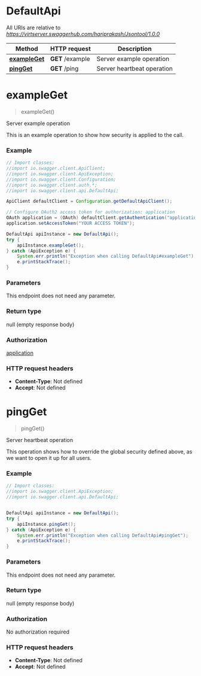 # DefaultApi

All URIs are relative to *https://virtserver.swaggerhub.com/hariprakash/Jsontool/1.0.0*

Method | HTTP request | Description
------------- | ------------- | -------------
[**exampleGet**](DefaultApi.md#exampleGet) | **GET** /example | Server example operation
[**pingGet**](DefaultApi.md#pingGet) | **GET** /ping | Server heartbeat operation

<a name="exampleGet"></a>
# **exampleGet**
> exampleGet()

Server example operation

This is an example operation to show how security is applied to the call.

### Example
```java
// Import classes:
//import io.swagger.client.ApiClient;
//import io.swagger.client.ApiException;
//import io.swagger.client.Configuration;
//import io.swagger.client.auth.*;
//import io.swagger.client.api.DefaultApi;

ApiClient defaultClient = Configuration.getDefaultApiClient();

// Configure OAuth2 access token for authorization: application
OAuth application = (OAuth) defaultClient.getAuthentication("application");
application.setAccessToken("YOUR ACCESS TOKEN");

DefaultApi apiInstance = new DefaultApi();
try {
    apiInstance.exampleGet();
} catch (ApiException e) {
    System.err.println("Exception when calling DefaultApi#exampleGet");
    e.printStackTrace();
}
```

### Parameters
This endpoint does not need any parameter.

### Return type

null (empty response body)

### Authorization

[application](../README.md#application)

### HTTP request headers

 - **Content-Type**: Not defined
 - **Accept**: Not defined

<a name="pingGet"></a>
# **pingGet**
> pingGet()

Server heartbeat operation

This operation shows how to override the global security defined above, as we want to open it up for all users.

### Example
```java
// Import classes:
//import io.swagger.client.ApiException;
//import io.swagger.client.api.DefaultApi;


DefaultApi apiInstance = new DefaultApi();
try {
    apiInstance.pingGet();
} catch (ApiException e) {
    System.err.println("Exception when calling DefaultApi#pingGet");
    e.printStackTrace();
}
```

### Parameters
This endpoint does not need any parameter.

### Return type

null (empty response body)

### Authorization

No authorization required

### HTTP request headers

 - **Content-Type**: Not defined
 - **Accept**: Not defined

